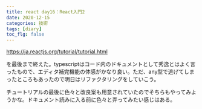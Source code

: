 ```yaml
---
title: react day16：React入門2
date: 2020-12-15
categories: 技術
tags: [diary]
toc_flg: false
---
```


https://ja.reactjs.org/tutorial/tutorial.html

を最後まで終えた。typescriptはコード内のドキュメントとして秀逸とはよく言ったもので、エディタ補完機能の体感がかなり良い。ただ、any型で逃げてしまったところもあったので明日はリファクタリングをしていこう。

チュートリアルの最後に色々と改良案も用意されていたのでそちらもやってみようかな。ドキュメント読みに入る前に色々と弄ってみたい感じはある。